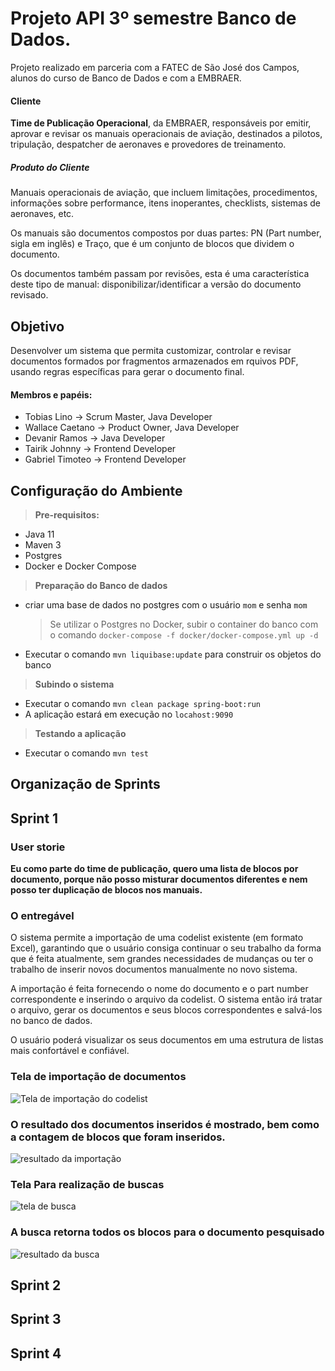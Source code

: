 # Projeto API 3º semestre Banco de Dados.

Projeto realizado em parceria com a FATEC de São José dos Campos, alunos do curso de Banco de Dados e com a EMBRAER.

#### Cliente
**Time de Publicação Operacional**, da EMBRAER, responsáveis por emitir, aprovar e revisar os manuais operacionais de aviação, destinados a pilotos, tripulação, despatcher de aeronaves e provedores de treinamento.

##### Produto do Cliente
Manuais operacionais de aviação, que incluem limitações, procedimentos, informações sobre performance, itens inoperantes, checklists, sistemas de aeronaves, etc.

Os manuais são documentos compostos por duas partes: PN (Part number, sigla em inglês) e Traço, que é um conjunto de blocos que dividem o documento.

Os documentos também passam por revisões, esta é uma característica deste tipo de manual: disponibilizar/identificar a versão do documento revisado.

## Objetivo
Desenvolver um sistema que permita customizar, controlar e revisar documentos formados por fragmentos armazenados em rquivos PDF, usando regras específicas para gerar o documento final.

#### Membros e papéis:
- Tobias Lino      -> Scrum Master, Java Developer
- Wallace Caetano  -> Product Owner, Java Developer
- Devanir Ramos    -> Java Developer
- Tairik Johnny    -> Frontend Developer
- Gabriel Timoteo  -> Frontend Developer

## Configuração do Ambiente
> **Pre-requisitos:**
- Java 11
- Maven 3
- Postgres
- Docker e Docker Compose
> **Preparação do Banco de dados**
- criar uma base de dados no postgres com o usuário `mom` e senha `mom`
  > Se utilizar o Postgres no Docker, subir o container do banco com o comando `docker-compose -f docker/docker-compose.yml up -d`
- Executar o comando `mvn liquibase:update` para construir os objetos do banco
> **Subindo o sistema**
- Executar o comando `mvn clean package spring-boot:run`
- A aplicação estará em execução no `locahost:9090`
> **Testando a aplicação**
- Executar o comando `mvn test`

## Organização de Sprints

## Sprint 1
### **User storie**
**Eu como parte do time de publicação, quero uma lista de blocos por documento, porque não posso misturar documentos 
diferentes e nem posso ter duplicação de blocos nos manuais.**
### O entregável
O sistema permite a importação de uma codelist existente (em formato Excel), garantindo que o usuário consiga continuar 
o seu trabalho da forma que é feita atualmente, sem grandes necessidades de mudanças ou ter o trabalho de inserir novos 
documentos manualmente no novo sistema.

A importação é feita fornecendo o nome do documento e o part number correspondente e inserindo o arquivo da codelist.
O sistema então irá tratar o arquivo, gerar os documentos e seus blocos correspondentes e salvá-los no banco de dados.

O usuário poderá visualizar os seus documentos em uma estrutura de listas mais confortável e confiável.

### Tela de importação de documentos
![Tela de importação do codelist](https://user-images.githubusercontent.com/50988433/112736254-18ab1700-8f30-11eb-9cba-3f8e4d472026.png)
### O resultado dos documentos inseridos é mostrado, bem como a contagem de blocos que foram inseridos.
![resultado da importação](https://user-images.githubusercontent.com/50988433/112739901-86fed200-8f4e-11eb-8e2c-a20f50b7bb72.png)
### Tela Para realização de buscas
![tela de busca](https://user-images.githubusercontent.com/50988433/112739902-87976880-8f4e-11eb-9e14-384da115073f.png)
### A busca retorna todos os blocos para o documento pesquisado
![resultado da busca](https://user-images.githubusercontent.com/50988433/112739899-86663b80-8f4e-11eb-89e2-96e4a5d977e8.png)

## Sprint 2
## Sprint 3
## Sprint 4
